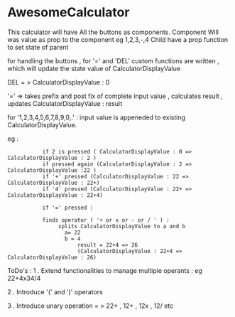 # AwesomeCalculator

This calculator will have All the buttons as components.
Component Will was value as prop to the component eg 1,2,3,-,4
Child have a prop function to set state of parent


for handling the buttons , for '=' and 'DEL' custom functions are written , which will update the state value of CalculatorDisplayValue 

DEL = > CalculatorDisplayValue : 0

'=' => takes prefix and post fix of complete input value , calculates result , updates CalculatorDisplayValue : result 


for '1,2,3,4,5,6,7,8,9,0,.' : input value is appeneded to existing CalculatorDisplayValue.

eg : 

               if 2 is pressed ( CalculatorDisplayValue : 0 => CalculatorDisplayValue : 2 )
               if pressed again (CalculatorDisplayValue : 2 => CalculatorDisplayValue :22 )
               if '+' pressed (CalculatorDisplayValue : 22 => CalculatorDisplayValue : 22+)
               if '4' pressed (CalculatorDisplayValue : 22+ => CalculatorDisplayValue : 22+4)
     
               if '=' pressed :
     
               finds operator ( '+ or x or - or / ' ) :
                    splits CalculatorDisplayValue to a and b
                      a= 22
                      b = 4
                          result = 22+4 => 26
                          (CalculatorDisplayValue : 22+4 => CalculatorDisplayValue : 26)
                          
     
ToDo's :
1 . Extend functionalities to manage multiple operants : eg 22+4x34/4

2 . Introduce '(' and ')' operators 

3 . Introduce unary operation = > 22+ , 12+ , 12x , 12/ etc 
